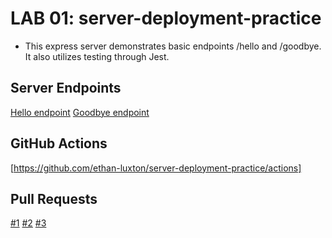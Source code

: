 # LAB 01: server-deployment-practice

* This express server demonstrates basic endpoints /hello and /goodbye. It also utilizes testing through Jest.

## Server Endpoints

[Hello endpoint](https://basic-express-server-32so.onrender.com/hello)
[Goodbye endpoint](https://basic-express-server-32so.onrender.com/goodbye)

## GitHub Actions

[https://github.com/ethan-luxton/server-deployment-practice/actions]

## Pull Requests

[#1](https://github.com/ethan-luxton/server-deployment-practice/pull/1)
[#2](https://github.com/ethan-luxton/server-deployment-practice/pull/2)
[#3](https://github.com/ethan-luxton/server-deployment-practice/pull/3)


